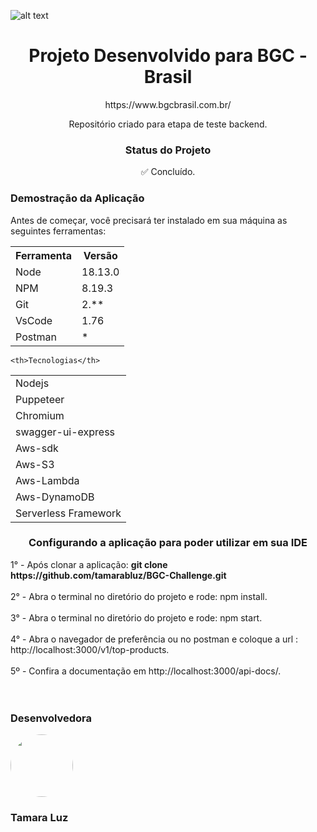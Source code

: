 ![alt text](https://portalpopline.com.br/wp-content/uploads/2020/12/4602f2f5153477027a754713438bf3d0.jpg)



<h1 align="center">Projeto Desenvolvido para BGC - Brasil</h1>
<p align="center"> https://www.bgcbrasil.com.br/<p/>
<p align="center">Repositório criado para etapa de teste backend.</p>


<h3 align="center">Status do Projeto</h3>
<p align="center"> ✅ Concluído. </p>

<h3>Demostração da Aplicação</h3>
<p>Antes de começar, você precisará ter instalado em sua máquina as seguintes ferramentas:</p>
<table>
<tr>
	<th>Ferramenta</th>
	<th>Versão</th>
</tr>
<tr>
	<td>Node</td>
	<td>18.13.0</td>
</tr>
<tr>
	<td>NPM</td>
	<td>8.19.3</td>
</tr>
<tr>
	<td>Git</td>
	<td>2.**</td>
</tr>
<tr>
	<td>VsCode</td>
	<td>1.76</td>
</tr>
<tr>
	<td>Postman</td>
	<td>*</td>
</tr>
<table>

	<th>Tecnologias</th>
</tr>
<tr>
	<td>Nodejs</td>
</tr>
<tr>
	<td>Puppeteer</td>
</tr>
<tr>
	<td>Chromium</td>
</tr>
<tr>
	<td>swagger-ui-express</td>
</tr>
<tr>
	<td>Aws-sdk</td>
</tr>
<tr>
	<td>Aws-S3</td>
</tr>
<tr>
	<td>Aws-Lambda</td>
</tr>
<tr>
	<td>Aws-DynamoDB</td>
</tr>
<tr>
	<td>Serverless Framework </td>
</tr>
</table>

<h3 align="center" >Configurando a aplicação para poder utilizar em sua IDE</h3>
1° - Após clonar a aplicação: <b>git clone https://github.com/tamarabluz/BGC-Challenge.git</b>
<br>
<br>2° - Abra o terminal no diretório do projeto e rode: npm install.
<br>
<br>3° - Abra o terminal no diretório do projeto e rode: npm start.
<br>
<br>4° - Abra o navegador de preferência ou no postman e coloque a url : http://localhost:3000/v1/top-products.
<br>
<br>5º - Confira a documentação em http://localhost:3000/api-docs/.
<br>
<br>
<br>


<h3>Desenvolvedora</h3>


 <img style="border-radius: 50%;" src="https://avatars.githubusercontent.com/u/97554143?v=4" width="100px;" alt=""/>
 
 <h3>Tamara Luz</h3>
